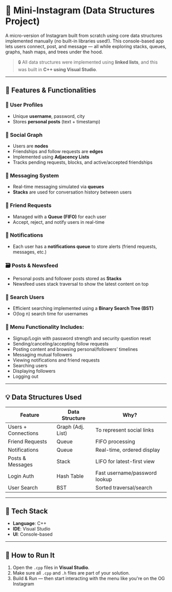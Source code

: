 # 📸 Mini-Instagram (Data Structures Project)  
  
A micro-version of Instagram built from scratch using core data structures implemented manually (no built-in libraries used!). This console-based app lets users connect, post, and message — all while exploring stacks, queues, graphs, hash maps, and trees under the hood.   
  
> 🔒 All data structures were implemented using **linked lists**, and this was built in **C++ using Visual Studio**.  
  
---  
  
## 🌟 Features & Functionalities  
  
### 👤 User Profiles  
- Unique **username**, password, city  
- Stores **personal posts** (text + timestamp)  

### 👥 Social Graph  
- Users are **nodes**  
- Friendships and follow requests are **edges**  
- Implemented using **Adjacency Lists**  
- Tracks pending requests, blocks, and active/accepted friendships  
  
### 💬 Messaging System  
- Real-time messaging simulated via **queues**  
- **Stacks** are used for conversation history between users  
  
### 📮 Friend Requests  
- Managed with a **Queue (FIFO)** for each user  
- Accept, reject, and notify users in real-time  
  
### 📢 Notifications  
- Each user has a **notifications queue** to store alerts (friend requests, messages, etc.)  
  
### 🗃️ Posts & Newsfeed  
- Personal posts and follower posts stored as **Stacks**  
- Newsfeed uses stack traversal to show the latest content on top  
  
### 🔎 Search Users  
- Efficient searching implemented using a **Binary Search Tree (BST)**  
- O(log n) search time for usernames  
  
### 🧭 Menu Functionality Includes:  
- Signup/Login with password strength and security question reset  
- Sending/canceling/accepting follow requests  
- Posting content and browsing personal/followers’ timelines  
- Messaging mutual followers  
- Viewing notifications and friend requests  
- Searching users  
- Displaying followers  
- Logging out  
  
---  
  
## 💡 Data Structures Used  

| Feature              | Data Structure     | Why?                           |
|----------------------|--------------------|--------------------------------|
| Users + Connections  | Graph (Adj. List)  | To represent social links      |
| Friend Requests      | Queue              | FIFO processing                |
| Notifications        | Queue              | Real-time, ordered display     |
| Posts & Messages     | Stack              | LIFO for latest-first view     |
| Login Auth           | Hash Table         | Fast username/password lookup  |
| User Search          | BST                | Sorted traversal/search        |
  
---  
  
## 🔧 Tech Stack  
  
- **Language**: C++  
- **IDE**: Visual Studio  
- **UI**: Console-based  
  
  
---  

## 🚀 How to Run It  
  
1. Open the `.cpp` files in **Visual Studio**.  
2. Make sure all `.cpp` and `.h` files are part of your solution.  
3. Build & Run — then start interacting with the menu like you're on the OG Instagram     
